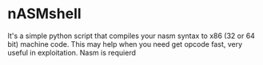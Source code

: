 # nASMshell

It's a simple python script that compiles your nasm syntax to x86 (32 or 64 bit) machine code.
This may help when you need get opcode fast, very useful in exploitation.
Nasm is requierd

